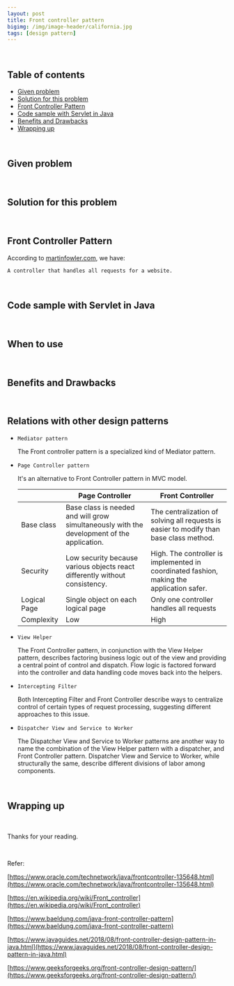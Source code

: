 ```yaml
---
layout: post
title: Front controller pattern
bigimg: /img/image-header/california.jpg
tags: [design pattern]
---
```




<br>

## Table of contents
- [Given problem](#given-problem)
- [Solution for this problem](#solution-for-this-problem)
- [Front Controller Pattern](#Front-controller-pattern) 
- [Code sample with Servlet in Java](#code-sample-with-servlet-in-java)
- [Benefits and Drawbacks](#benefits-and-drawbacks)
- [Wrapping up](#wrapping-up)

<br>

## Given problem





<br>

## Solution for this problem





<br>

## Front Controller Pattern
According to [martinfowler.com](https://martinfowler.com/eaaCatalog/frontController.html), we have:

```
A controller that handles all requests for a website.
```




<br>

## Code sample with Servlet in Java






<br>

## When to use





<br>

## Benefits and Drawbacks






<br>

## Relations with other design patterns
- ```Mediator pattern```

    The Front controller pattern is a specialized kind of Mediator pattern.

- ```Page Controller pattern```

    It's an alternative to Front Controller pattern in MVC model.

    |              |                      Page Controller                 |                          Front Controller                   |
    | ------------ | ---------------------------------------------------- | ----------------------------------------------------------- |
    | Base class   | Base class is needed and will grow simultaneously with the development of the application. | The centralization of solving all requests is easier to modify than base class method. |
    | Security     | Low security because various objects react differently without consistency. | High. The controller is implemented in coordinated fashion, making the application safer. |
    | Logical Page | Single object on each logical page | Only one controller handles all requests |
    | Complexity   | Low | High |

- ```View Helper```

    The Front Controller pattern, in conjunction with the View Helper pattern, describes factoring business logic out of the view and providing a central point of control and dispatch. Flow logic is factored forward into the controller and data handling code moves back into the helpers.

- ```Intercepting Filter```

    Both Intercepting Filter and Front Controller describe ways to centralize control of certain types of request processing, suggesting different approaches to this issue.

- ```Dispatcher View and Service to Worker```

    The Dispatcher View and Service to Worker patterns are another way to name the combination of the View Helper pattern with a dispatcher, and Front Controller pattern. Dispatcher View and Service to Worker, while structurally the same, describe different divisions of labor among components.

<br>

## Wrapping up





<br>

Thanks for your reading.

<br>

Refer:

[https://www.oracle.com/technetwork/java/frontcontroller-135648.html](https://www.oracle.com/technetwork/java/frontcontroller-135648.html)

[https://en.wikipedia.org/wiki/Front_controller](https://en.wikipedia.org/wiki/Front_controller)

[https://www.baeldung.com/java-front-controller-pattern](https://www.baeldung.com/java-front-controller-pattern)

[https://www.javaguides.net/2018/08/front-controller-design-pattern-in-java.html](https://www.javaguides.net/2018/08/front-controller-design-pattern-in-java.html)

[https://www.geeksforgeeks.org/front-controller-design-pattern/](https://www.geeksforgeeks.org/front-controller-design-pattern/)

